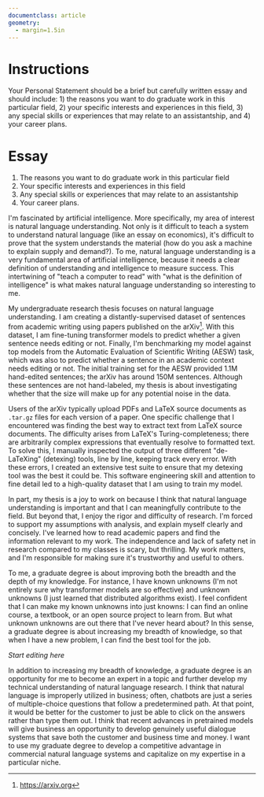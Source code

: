 ```yaml
---
documentclass: article
geometry:
  - margin=1.5in
---
```


<!--
pandoc umass-amherst.md -o umass-amherst.pdf
-->

# Instructions

Your Personal Statement should be a brief but carefully written essay and should include: 1) the reasons you want to do graduate work in this particular field, 2) your specific interests and experiences in this field, 3) any special skills or experiences that may relate to an assistantship, and 4) your career plans.

# Essay

1. The reasons you want to do graduate work in this particular field
2. Your specific interests and experiences in this field
3. Any special skills or experiences that may relate to an assistantship
4. Your career plans.

I'm fascinated by artificial intelligence. More specifically, my area of interest is natural language understanding. Not only is it difficult to teach a system to understand natural language (like an essay on economics), it's difficult to prove that the system understands the material (how do you ask a machine to explain supply and demand?). To me, natural language understanding is a very fundamental area of artificial intelligence, because it needs a clear definition of understanding and intelligence to measure success. This intertwining of "teach a computer to read" with "what is the definition of intelligence" is what makes natural language understanding so interesting to me.

My undergraduate research thesis focuses on natural language understanding. I am creating a distantly-supervised dataset of sentences from academic writing using papers published on the arXiv[^arxiv]. With this dataset, I am fine-tuning transformer models to predict whether a given sentence needs editing or not. Finally, I'm benchmarking my model against top models from the Automatic Evaluation of Scientific Writing (AESW) task, which was also to predict whether a sentence in an academic context needs editing or not. The initial training set for the AESW provided 1.1M hand-edited sentences; the arXiv has around 150M sentences. Although these sentences are not hand-labeled, my thesis is about investigating whether that the size will make up for any potential noise in the data.

[^arxiv]: https://arxiv.org

Users of the arXiv typically upload PDFs and LaTeX source documents as `.tar.gz` files for each version of a paper. One specific challenge that I encountered was finding the best way to extract text from LaTeX source documents. The difficulty arises from LaTeX's Turing-completeness; there are arbitrarily complex expressions that eventually resolve to formatted text. To solve this, I manually inspected the output of three different "de-LaTeXing" (detexing) tools, line by line, keeping track every error. With these errors, I created an extensive test suite to ensure that my detexing tool was the best it could be. This software engineering skill and attention to fine detail led to a high-quality dataset that I am using to train my model.

In part, my thesis is a joy to work on because I think that natural language understanding is important and that I can meaningfully contribute to the field. But beyond that, I enjoy the rigor and difficulty of research. I'm forced to support my assumptions with analysis, and explain myself clearly and concisely. I've learned how to read academic papers and find the information relevant to my work. The independence and lack of safety net in research compared to my classes is scary, but thrilling. My work matters, and I'm responsible for making sure it's trustworthy and useful to others.

To me, a graduate degree is about improving both the breadth and the depth of my knowledge. For instance, I have known unknowns (I'm not entirely sure why transformer models are so effective) and unknown unknowns (I just learned that distributed algorithms exist). I feel confident that I can make my known unknowns into just knowns: I can find an online course, a textbook, or an open source project to learn from. But what unknown unknowns are out there that I've never heard about? In this sense, a graduate degree is about increasing my breadth of knowledge, so that when I have a new problem, I can find the best tool for the job.

_Start editing here_

In addition to increasing my breadth of knowledge, a graduate degree is an opportunity for me to become an expert in a topic and further develop my technical understanding of natural language research. I think that natural language is improperly utilized in business; often, chatbots are just a series of multiple-choice questions that follow a predetermined path. At that point, it would be better for the customer to just be able to click on the answers rather than type them out. I think that recent advances in pretrained models will give business an opportunity to develop genuinely useful dialogue systems that save both the customer and business time and money. I want to use my graduate degree to develop a competitive advantage in commercial natural language systems and capitalize on my expertise in a particular niche.
